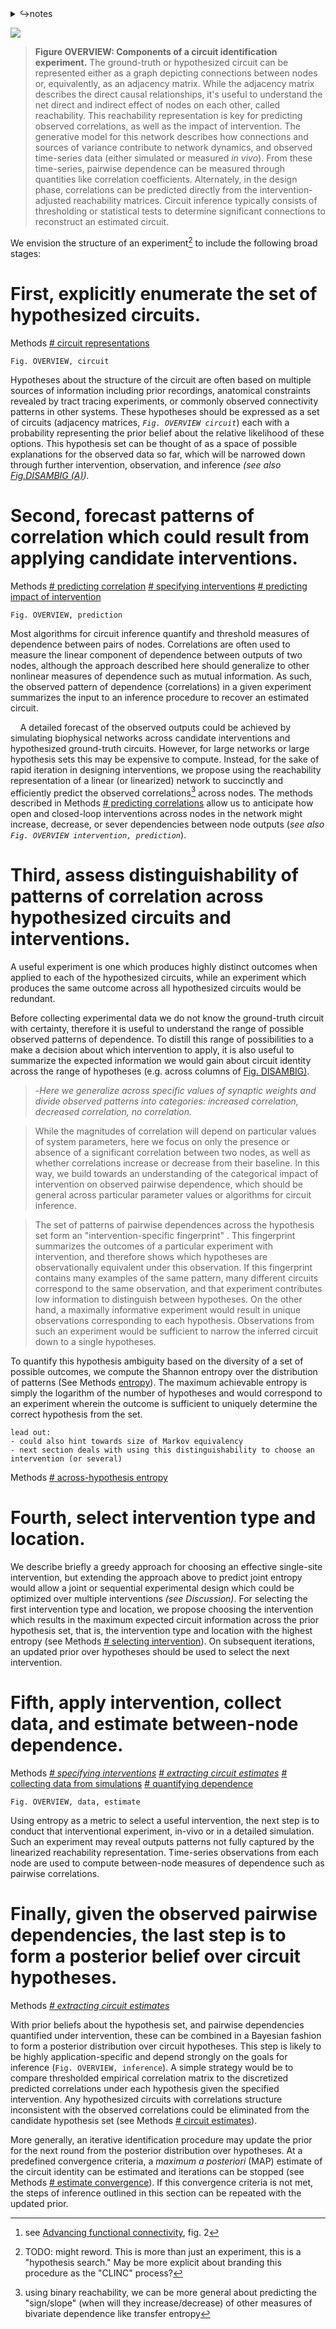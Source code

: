 <details><summary>↪notes</summary>

> **Theme B.** Experiments for circuit inference can be thought of as **narrowing the set of plausible explanations**, refining a hypotheses space[^refine]

<!-- 
TODO: overall, this section needs the single-circuit and multi-circuit hypotheses integrating better.
The figure currently describes the process for a single circuit, which is the simplest to describe. But the body of the text is mostly pointed towards the multi-hypothesis perspective that follows in Figure DISAMBIG

- [ ] combine any of the steps? 
  - i.e. 3+4 ? 5+6?
 -->

<!-- TODO:
- [ ] callback to overview figure !
-->

</details>

![](/figures/core_figure_sketches/methods_overview_pipeline_sketch.png)

> **Figure OVERVIEW: Components of a circuit identification experiment.**
> The ground-truth or hypothesized circuit can be represented either as a graph depicting connections between nodes or, equivalently, as an adjacency matrix. While the adjacency matrix describes the direct causal relationships, it's useful to understand the net direct and indirect effect of nodes on each other, called reachability. This reachability representation is key for predicting observed correlations, as well as the impact of intervention. The generative model for this network describes how connections and sources of variance contribute to network dynamics, and observed time-series data (either simulated or measured *in vivo*). From these time-series, pairwise dependence can be measured through quantities like correlation coefficients. Alternately, in the design phase, correlations can be predicted directly from the intervention-adjusted reachability matrices. Circuit inference typically consists of thresholding or statistical tests to determine significant connections to reconstruct an estimated circuit.


[^refine]: see [Advancing functional connectivity](https://www.nature.com/articles/s41593-019-0510-4), fig. 2

[^more_expt]: TODO: might reword. This is more than just an experiment, this is a "hypothesis search." May be more explicit about branding this procedure as the "CLINC" process?

We envision the structure of an experiment[^more_expt] to include the following broad stages:

# First, explicitly **enumerate the set of hypothesized circuits.**

Methods [# circuit representations](/section_content/methods_representation_reachability.md)

`Fig. OVERVIEW, circuit`


Hypotheses about the structure of the circuit are often based on multiple sources of information including prior recordings, anatomical constraints revealed by tract tracing experiments, or commonly observed connectivity patterns in other systems. These hypotheses should be expressed as a set of circuits (adjacency matrices, *`Fig. OVERVIEW circuit`*) each with a probability representing the prior belief about the relative likelihood of these options. This hypothesis set can be thought of as a space of possible explanations for the observed data so far, which will be narrowed down through further intervention, observation, and inference *(see also [Fig.DISAMBIG (A)](#fig-disambig)).*

<!-- TODO:
explicitly reference examples here of priors over circuits
[🚧 add other sources of priors for circuit hypotheses]
[^bonus_causal]: **[future work]** use causality + graph theory to find "lurking look-alikes" i.e. Markov-equivalent circuits
[^more_assumptions]: should also enumerate assumptions about the dynamics of the network, signs of network weights, approximate timescales of interaction.
-->


# Second, **forecast patterns of correlation** which could result from applying candidate interventions.
<!-- NOTE:OUTLINE
- representations 
- predicting correlation structure (via generative model / dynamics)
- impact of intervention on pairwise dependence 
-->

Methods 
[# predicting correlation](/section_content/methods_predicting_correlation.md)
[# specifying interventions](/section_content/methods_interventions.md)
[# predicting impact of intervention](/section_content/methods_intervention_variance.md)

`Fig. OVERVIEW, prediction`

<!-- TODO: Many ? Most? verify --> Most algorithms for circuit inference quantify and threshold measures of dependence between pairs of nodes. Correlations are often used to measure the linear component of dependence between outputs of two nodes, although the approach described here should generalize to other nonlinear measures of dependence such as mutual information. As such, the observed pattern of dependence (correlations) in a given experiment summarizes the input to an inference procedure to recover an estimated circuit.  
    A detailed forecast of the observed outputs could be achieved by simulating biophysical networks across candidate interventions and hypothesized ground-truth circuits. However, for large networks or large hypothesis sets this may be expensive to compute. Instead, for the sake of rapid iteration in designing interventions, we propose using the reachability representation of a linear (or linearized) network to succinctly and efficiently predict the observed correlations[^bivar_pred] across nodes. The methods described in Methods [# predicting correlations](REF-SECTION-HERE) allow us to anticipate how open and closed-loop interventions across nodes in the network might increase, decrease, or sever dependencies between node outputs (*see also `Fig. OVERVIEW intervention, prediction`*).

[^bivar_pred]: using binary reachability, we can be more general about predicting the "sign/slope" (when will they increase/decrease) of other measures of bivariate dependence like transfer entropy



# Third, assess distinguishability of patterns of correlation across hypothesized circuits and interventions.

<!-- NOTE: Alt. titles 
distinguishability, redundancy, identifiability, 
`{Survey / analyze / compare / summarize}` `{diversity / equivalence /  distinguishability of}` patterns of correlation across each hypothesized circuit.
 -->
<!-- TODO: style
 - ?? how much to discuss here, versus wait til it comes up by fig disambig?
 - ?? should we reference ahead, or just re-state what we need when we get to it?
-->

A useful experiment is one which produces highly distinct outcomes when applied to each of the hypothesized circuits, while an experiment which produces the same outcome across all hypothesized circuits would be redundant.

Before collecting experimental data we do not know the ground-truth circuit with certainty, therefore it is useful to understand the range of possible observed patterns of dependence. To distill this range of possibilities to a make a decision about which intervention to apply, it is also useful to summarize the expected information we would gain about circuit identity across the range of hypotheses (e.g. across columns of [Fig. DISAMBIG)](#fig-disambig).
<!-- TODO: ^ some run-ons and redundancies going on here -->

>-*Here we generalize across specific values of synaptic weights and divide observed patterns into categories: increased correlation, decreased correlation, no correlation.*
<!-- NOTE: redundant with results -->
> While the magnitudes of correlation will depend on particular values of system parameters, here we focus on only the presence or absence of a significant correlation between two nodes, as well as whether correlations increase or decrease from their baseline. In this way, we build towards an understanding of the categorical impact of intervention on observed pairwise dependence, which should be general across particular parameter values or algorithms for circuit inference.

<!-- TODO: condense this paragraph, allow longer version to fold out in results -->
> The set of patterns of pairwise dependences across the hypothesis set form an "intervention-specific fingerprint" <!--(i.e. a single row of `Fig. DISAMBIG`)-->. This fingerprint summarizes the outcomes of a particular experiment with intervention, and therefore shows which hypotheses are observationally equivalent under this observation. If this fingerprint contains many examples of the same pattern<!--(such as the all-to-all correlation pattern seen under passive observation, `Fig. DISAMBIG Ba`)-->, many different circuits correspond to the same observation, and that experiment contributes low information to distinguish between hypotheses. On the other hand, a maximally informative experiment would result in unique observations corresponding to each hypothesis. Observations from such an experiment would be sufficient to narrow the inferred circuit down to a single hypotheses.

To quantify this hypothesis ambiguity based on the diversity of a set of possible outcomes, we compute the Shannon entropy over the distribution of patterns (See Methods [entropy](#methods-entropy)). The maximum achievable entropy is simply the logarithm of the number of hypotheses and would correspond to an experiment wherein the outcome is sufficient to uniquely determine the correct hypothesis from the set. 

```
lead out:
- could also hint towards size of Markov equivalency
- next section deals with using this distinguishability to choose an intervention (or several)
```

Methods [# across-hypothesis entropy](/section_content/methods_entropy.md)


<!-- NOTE: potentially useful results text for entropy 
The set of patterns of pairwise dependences across the hypothesis set form an "intervention-specific fingerprint" (i.e. a single row of `Fig. DISAMBIG`). This fingerprint summarizes the outcomes of a particular experiment with intervention, and therefore shows which hypotheses are observationally equivalent under this observation. If this fingerprint contains many examples of the same pattern (such as the all-to-all correlation pattern seen under passive observation, `Fig. DISAMBIG Ba`), many different circuits correspond to the same observation, and that experiment contributes low information to distinguish between hypotheses. On the other hand, a maximally informative experiment would result in unique observations corresponding to each hypothesis. Observations from such an experiment would be sufficient to narrow the inferred circuit down to a single hypotheses.

To quantify this hypothesis ambiguity based on the diversity of a set of possible outcomes, we compute the Shannon entropy over the distribution of patterns (See Methods [entropy](#methods-entropy)). Because our hypotheses set contains circuits with relatively dense connectivity, 5 of the 6 hypotheses result in all-to-all correlations, with the final hypothesis resulting in a unique V-shaped pattern of correlation (A~B, and A~C, `Fig. DISAMBIG row Ba`). The entropy of this distribution is 0.65 bits. To interpret this entropy value, it is useful to understand the maximum achievable entropy, which is simply the logarithm of the number of hypotheses. In this case, $H_{max} = \log_2(6)\approx 2.58 
-->


# Fourth, select intervention type and location.
<!-- NOTE:
alt. titles 
  Choose optimal intervention 
  Select an effective intervention
Methods 
  [# selecting intervention](/section_content/methods_entropy_selection.md)
-->

We describe briefly a greedy approach for choosing an effective single-site intervention, but extending the approach above to predict joint entropy would allow a joint or sequential experimental design which could be optimized over multiple interventions *(see Discussion)*. For selecting the first intervention type and location, we propose choosing the intervention which results in the maximum expected circuit information across the prior hypothesis set, that is, the intervention type and location with the highest entropy (see Methods [# selecting intervention](/section_content/methods_entropy_selection.md)). On subsequent iterations, an updated prior over hypotheses should be used to select the next intervention. 

<!-- NOTE: additional points
- possible interventions consist of open-loop and closed-loop stim at each of N nodes 
   - but more constraints on the set of interventions can easily be incorporated at this stage
 -->

# Fifth, apply intervention, collect data, and estimate between-node dependence.
<!-- NOTE:OUTLINE
- extracting circuit estimates 
-->
Methods 
*[# specifying interventions](/section_content/methods_interventions.md)*
*[# extracting circuit estimates](/section_content/methods_circuit_estimates.md)*
[# collecting data from simulations](/section_content/methods_simulations.md)
[# quantifying dependence](/section_content/methods_circuit_estimates.md)

`Fig. OVERVIEW, data, estimate`

<!-- NOTE: see Methods_entropy_selection for additional practicalities like choosing stimulus variance -->

Using entropy as a metric to select a useful intervention, the next step is to conduct that interventional experiment, in-vivo or in a detailed simulation. Such an experiment may reveal outputs patterns not fully captured by the linearized reachability representation. Time-series observations from each node are used to compute between-node measures of dependence such as pairwise correlations.

# Finally, given the observed pairwise dependencies, the last step is to form a posterior belief over circuit hypotheses.

Methods 
*[# extracting circuit estimates](/section_content/methods_circuit_estimates.md)*


<!-- NOTE: 
don't want to lean too hard on particulars here.  
details of this step are likely to be very application-specific
-->
<!-- ... executed by combining the prior and likelihood of each model to form a posterior distribution over hypotheses.  -->

With prior beliefs about the hypothesis set, and pairwise dependencies quantified under intervention, these can be combined in a Bayesian fashion to form a posterior distribution over circuit hypotheses. This step is likely to be highly application-specific and depend strongly on the goals for inference (`Fig. OVERVIEW, inference`). A simple strategy would be to compare thresholded empirical correlation matrix to the discretized predicted correlations under each hypothesis given the specified intervention. Any hypothesized circuits with correlations structure inconsistent with the observed correlations could be eliminated from the candidate hypothesis set (see Methods [# circuit estimates](/section_content/methods_circuit_estimates.md)).
<!-- NOTE: see also [# determining directionality from changes in correlation](/section_content/methods_coreach_sign.md) -->

More generally, an iterative identification procedure may update the prior for the next round from the posterior distribution over hypotheses. At a predefined convergence criteria, a *maximum a posteriori* (MAP) estimate of the circuit identity can be estimated and iterations can be stopped (see Methods [# estimate convergence](/section_content/methods_entropy_selection.md)). If this convergence criteria is not met, the steps of inference outlined in this section can be repeated with the updated prior.

<!-- Alternately, individual connections can be inferred through simpler strategies such as using statistical tests to define thresholds for determining significant empirical correlations. -->

<!-- NOTE: outline
- several approaches 
  - discuss reconstruction of single circuit from reachability 
  - see entropy_selection for choosing circuit amongst hypothesis set 
lead out 
- not prescriptive 
- note process is iterative!
- but key phases are likely to be useful for 
- funnel out / transition to fig disambig ?

... executed by combining the prior and likelihood of each model to form a posterior distribution over hypotheses.  -->